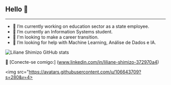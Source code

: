 ## Hello 👋
--------
 - 🔭 I’m currently working on education sector as a state employee.
 - 🌱 I’m currently an Information Systems student.
 - 👯 I'm looking to make a career transition.
 - 🤔 I’m looking for help with Machine Learning, Análise de Dados e IA.

![Liliane Shimizo GitHub stats](https://github-readme-stats.vercel.app/api?username=LS1981&show_icons=true&theme=radical)

🔗 [Conecte-se comigo:] (www.linkedin.com/in/liliane-shimizo-372970a4)

<img src="https://avatars.githubusercontent.com/u/106643709?s=280&v=4>









<!--
**LS1981/LS1981** is a ✨ _special_ ✨ repository because its `README.md` (this file) appears on your GitHub profile.

Here are some ideas to get you started:

- 🔭 I’m currently working on education sector as a state employee.
- 🌱 I’m currently an Information Systems student.
- 👯 I'm looking to make a career transition.
- 🤔 I’m looking for help with Machine Learning, Análise de Dados e IA.
- 💬 Ask me about ...
- 📫 How to reach me: ...
- 😄 Pronouns: ...
- ⚡ Fun fact: ...
-->
